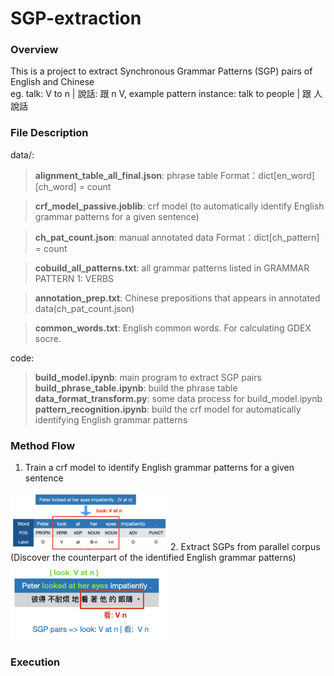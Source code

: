 # SGP-extraction

### Overview
This is a project to extract Synchronous Grammar Patterns (SGP) pairs of English and Chinese\
eg. talk: V to n | 說話: 跟 n V, example pattern instance: talk to people | 跟 人 說話

### File Description
data/:
> **alignment_table_all_final.json**: phrase table
  Format：dict[en_word][ch_word] = count
  
> **crf_model_passive.joblib**: crf model (to automatically identify English grammar patterns for a given sentence)

> **ch_pat_count.json**: manual annotated data
  Format：dict[ch_pattern] = count
  
> **cobuild_all_patterns.txt**: all grammar patterns listed in GRAMMAR PATTERN 1: VERBS

> **annotation_prep.txt**: Chinese prepositions that appears in annotated data(ch_pat_count.json)

> **common_words.txt**: English common words. For calculating GDEX socre.

code:
> **build_model.ipynb**: main program to extract SGP pairs\
> **build_phrase_table.ipynb**: build the phrase table\
> **data_format_transform.py**: some data process for build_model.ipynb\
> **pattern_recognition.ipynb**: build the crf model for automatically identifying English grammar patterns

### Method Flow
1. Train a crf model to identify English grammar patterns for a given sentence
<img src="https://github.com/jocelynzungchen/SGP-extraction/blob/master/images/method_part1.png" width="50%" height="50%">
2. Extract SGPs from parallel corpus (Discover the counterpart of the identified English grammar patterns)
<img src="https://github.com/jocelynzungchen/SGP-extraction/blob/master/images/method_part2.png" width="50%" height="50%">

### Execution
